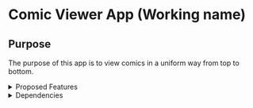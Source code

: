 # Comic Viewer App (Working name)

## Purpose
The purpose of this app is to view comics in a uniform way from top to bottom.

<details> 
<summary>Proposed Features</summary>
    
- [ ] User/Creator (Page)
- [ ] Register/Login (Integrated)
- [ ] Adding/Deleting/Updating Comics (Creator Dashboard)
- [ ] Viewing Comics (Page)
- [ ] Comments/Reply/Like
</details>

<details> 
<summary> Dependencies </summary>
    
    "react": ^17.0.2,
    "react-bulma-components": ^4.0.7,
    "react-dom": ^17.0.2,
    "react-router-dom": ^5.3.0
    "react-scripts": 4.0.3
    "sass": ^1.43.4
    font-awesome (html insert)
</details>
